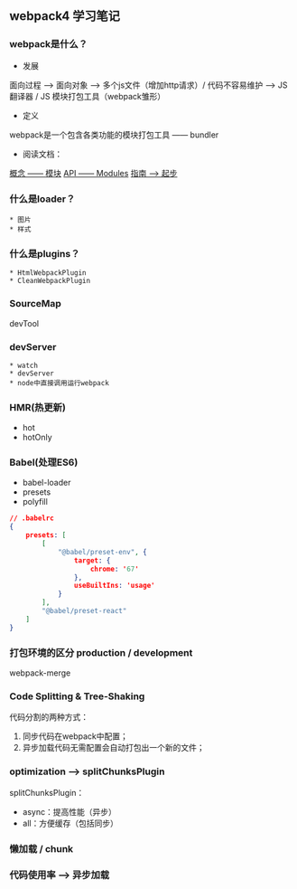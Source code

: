 ## webpack4 学习笔记

### webpack是什么？

* 发展
  
面向过程 ——> 面向对象 ——> 多个js文件（增加http请求）/ 代码不容易维护 ——> JS翻译器 / JS 模块打包工具（webpack雏形）

* 定义

webpack是一个包含各类功能的模块打包工具 —— bundler

* 阅读文档：

[概念 —— 模块](https://webpack.docschina.org/concepts/modules/)
[API —— Modules](https://webpack.docschina.org/api/module-methods/)
[指南 ——> 起步](https://webpack.docschina.org/guides/getting-started/)


### 什么是loader？

    * 图片
    * 样式

### 什么是plugins？

    * HtmlWebpackPlugin
    * CleanWebpackPlugin

### SourceMap

devTool

### devServer

    * watch
    * devServer
    * node中直接调用运行webpack

### HMR(热更新)

* hot
* hotOnly

### Babel(处理ES6)

* babel-loader
* presets
* polyfill

```json
// .babelrc
{
    presets: [
        [
            "@babel/preset-env", {
                target: {
                    chrome: '67'
                },
                useBuiltIns: 'usage'
            }
        ],
        "@babel/preset-react"
    ]
}
```

### 打包环境的区分 production / development

webpack-merge

### Code Splitting & Tree-Shaking

代码分割的两种方式：

1. 同步代码在webpack中配置；
2. 异步加载代码无需配置会自动打包出一个新的文件；

### optimization ——> splitChunksPlugin

splitChunksPlugin：

* async：提高性能（异步）
* all：方便缓存（包括同步）

### 懒加载 / chunk

### 代码使用率 ——> 异步加载